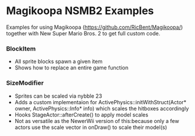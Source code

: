 # Magikoopa NSMB2 Examples

Examples for using Magikoopa (https://github.com/RicBent/Magikoopa/) together with New Super Mario Bros. 2 to get full custom code.

### BlockItem
* All sprite blocks spawn a given item
* Shows how to replace an entire game function

### SizeModifier
* Sprites can be scaled via nybble 23
* Adds a custom implementaion for ActivePhysics::initWithStruct(Actor* owner, ActivePhysics::Info* info) which scales the hitboxes accordingly
* Hooks StageActor::afterCreate() to apply model scales
* Not as versatile as the NewerWii version of this:because only a few actors use the scale vector in onDraw() to scale their model(s)
